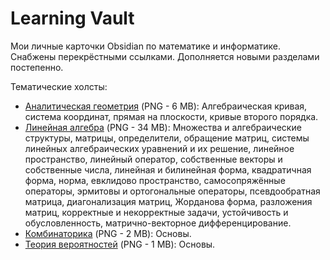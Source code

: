 # Learning Vault

Мои личные карточки Obsidian по математике и информатике. Снабжены перекрёстными ссылками. Дополняется новыми разделами постепенно.

Тематические холсты:
- [Аналитическая геометрия](images/analytic_geometry.png) (PNG - 6 MB): Алгебраическая кривая, система координат, прямая на плоскости, кривые второго порядка.
- [Линейная алгебра](images/linear_algebra.png) (PNG - 34 MB): Множества и алгебраические структуры, матрицы, определители, обращение матриц, системы линейных алгебраических уравнений и их решение, линейное пространство, линейный оператор, собственные векторы и собственные числа, линейная и билинейная форма, квадратичная форма, норма, евклидово пространство, самосопряжённые операторы, эрмитовы и ортогональные операторы, псевдообратная матрица, диагонализация матриц, Жорданова форма, разложения матриц, корректные и некорректные задачи, устойчивость и обусловленность, матрично-векторное дифференцирование.
- [Комбинаторика](images/combinatorics.png) (PNG - 2 MB): Основы.
- [Теория вероятностей](images/probability_theory.png) (PNG - 1 MB): Основы.
